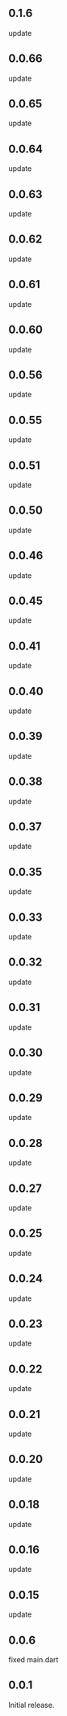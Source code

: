 ## 0.1.6
update

## 0.0.66
update

## 0.0.65
update

## 0.0.64
update

## 0.0.63
update

## 0.0.62
update

## 0.0.61
update

## 0.0.60
update

## 0.0.56
update

## 0.0.55
update

## 0.0.51
update

## 0.0.50
update

## 0.0.46
update

## 0.0.45
update

## 0.0.41
update

## 0.0.40
update

## 0.0.39
update

## 0.0.38
update

## 0.0.37
update

## 0.0.35
update

## 0.0.33
update

## 0.0.32
update

## 0.0.31
update

## 0.0.30
update

## 0.0.29
update

## 0.0.28
update

## 0.0.27
update

## 0.0.25
update

## 0.0.24
update

## 0.0.23
update

## 0.0.22
update

## 0.0.21
update

## 0.0.20
update

## 0.0.18
update

## 0.0.16
update

## 0.0.15
update

## 0.0.6
fixed main.dart

## 0.0.1

Initial release.